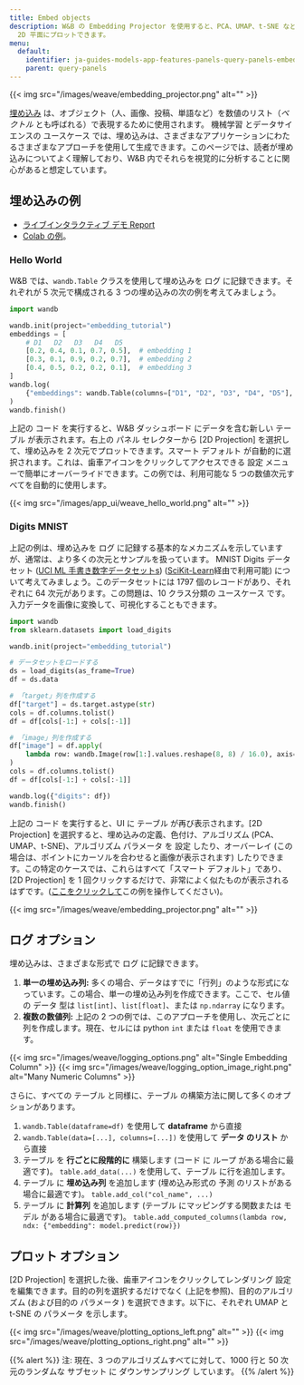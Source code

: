 ```yaml
---
title: Embed objects
description: W&B の Embedding Projector を使用すると、PCA、UMAP、t-SNE などの一般的な次元削減アルゴリズムを使用して、多次元埋め込みを
  2D 平面にプロットできます。
menu:
  default:
    identifier: ja-guides-models-app-features-panels-query-panels-embedding-projector
    parent: query-panels
---
```


{{< img src="/images/weave/embedding_projector.png" alt="" >}}

[埋め込み](https://developers.google.com/machine-learning/crash-course/embeddings/video-lecture) は、オブジェクト（人、画像、投稿、単語など）を数値のリスト（_ベクトル_ とも呼ばれる）で表現するために使用されます。 機械学習 とデータサイエンスの ユースケース では、埋め込みは、さまざまなアプリケーションにわたるさまざまなアプローチを使用して生成できます。このページでは、読者が埋め込みについてよく理解しており、W&B 内でそれらを視覚的に分析することに関心があると想定しています。

## 埋め込みの例

- [ライブインタラクティブ デモ Report](https://wandb.ai/timssweeney/toy_datasets/reports/Feature-Report-W-B-Embeddings-Projector--VmlldzoxMjg2MjY4?accessToken=bo36zrgl0gref1th5nj59nrft9rc4r71s53zr2qvqlz68jwn8d8yyjdz73cqfyhq)
- [Colab の例](https://colab.research.google.com/drive/1DaKL4lZVh3ETyYEM1oJ46ffjpGs8glXA#scrollTo=D--9i6-gXBm_)。

### Hello World

W&B では、`wandb.Table` クラスを使用して埋め込みを ログ に記録できます。それぞれが 5 次元で構成される 3 つの埋め込みの次の例を考えてみましょう。

```python
import wandb

wandb.init(project="embedding_tutorial")
embeddings = [
    # D1   D2   D3   D4   D5
    [0.2, 0.4, 0.1, 0.7, 0.5],  # embedding 1
    [0.3, 0.1, 0.9, 0.2, 0.7],  # embedding 2
    [0.4, 0.5, 0.2, 0.2, 0.1],  # embedding 3
]
wandb.log(
    {"embeddings": wandb.Table(columns=["D1", "D2", "D3", "D4", "D5"], data=embeddings)}
)
wandb.finish()
```

上記の コード を実行すると、W&B ダッシュボード にデータを含む新しい テーブル が表示されます。右上の パネル セレクターから [2D Projection] を選択して、埋め込みを 2 次元でプロットできます。スマート デフォルト が自動的に選択されます。これは、歯車アイコンをクリックしてアクセスできる 設定 メニューで簡単にオーバーライドできます。この例では、利用可能な 5 つの数値次元すべてを自動的に使用します。

{{< img src="/images/app_ui/weave_hello_world.png" alt="" >}}

### Digits MNIST

上記の例は、埋め込みを ログ に記録する基本的なメカニズムを示していますが、通常は、より多くの次元とサンプルを扱っています。 MNIST Digits データセット ([UCI ML 手書き数字データセット](https://archive.ics.uci.edu/ml/datasets/Optical+Recognition+of+Handwritten+Digits)[s](https://archive.ics.uci.edu/ml/datasets/Optical+Recognition+of+Handwritten+Digits)) ([SciKit-Learn](https://scikit-learn.org/stable/modules/generated/sklearn.datasets.load_digits.html)経由で利用可能) について考えてみましょう。このデータセットには 1797 個のレコードがあり、それぞれに 64 次元があります。この問題は、10 クラス分類の ユースケース です。入力データを画像に変換して、可視化することもできます。

```python
import wandb
from sklearn.datasets import load_digits

wandb.init(project="embedding_tutorial")

# データセットをロードする
ds = load_digits(as_frame=True)
df = ds.data

# 「target」列を作成する
df["target"] = ds.target.astype(str)
cols = df.columns.tolist()
df = df[cols[-1:] + cols[:-1]]

# 「image」列を作成する
df["image"] = df.apply(
    lambda row: wandb.Image(row[1:].values.reshape(8, 8) / 16.0), axis=1
)
cols = df.columns.tolist()
df = df[cols[-1:] + cols[:-1]]

wandb.log({"digits": df})
wandb.finish()
```

上記の コード を実行すると、UI に テーブル が再び表示されます。[2D Projection] を選択すると、埋め込みの定義、色付け、アルゴリズム (PCA、UMAP、t-SNE)、アルゴリズム パラメータ を 設定 したり、オーバーレイ (この場合は、ポイントにカーソルを合わせると画像が表示されます) したりできます。この特定のケースでは、これらはすべて「スマート デフォルト」であり、[2D Projection] を 1 回クリックするだけで、非常によく似たものが表示されるはずです。([ここをクリックして](https://wandb.ai/timssweeney/embedding_tutorial/runs/k6guxhum?workspace=user-timssweeney)この例を操作してください)。

{{< img src="/images/weave/embedding_projector.png" alt="" >}}

## ログ オプション

埋め込みは、さまざまな形式で ログ に記録できます。

1.  **単一の埋め込み列:** 多くの場合、データはすでに「行列」のような形式になっています。この場合、単一の埋め込み列を作成できます。ここで、セル値の データ 型は `list[int]`、`list[float]`、または `np.ndarray` になります。
2.  **複数の数値列:** 上記の 2 つの例では、このアプローチを使用し、次元ごとに列を作成します。現在、セルには python `int` または `float` を使用できます。

{{< img src="/images/weave/logging_options.png" alt="Single Embedding Column" >}}
{{< img src="/images/weave/logging_option_image_right.png" alt="Many Numeric Columns" >}}

さらに、すべての テーブル と同様に、テーブル の構築方法に関して多くのオプションがあります。

1.  `wandb.Table(dataframe=df)` を使用して **dataframe** から直接
2.  `wandb.Table(data=[...], columns=[...])` を使用して **データ のリスト** から直接
3.  テーブル を **行ごとに段階的に** 構築します (コード に ループ がある場合に最適です)。 `table.add_data(...)` を使用して、テーブル に行を追加します。
4.  テーブル に **埋め込み列** を追加します (埋め込み形式の 予測 のリストがある場合に最適です)。 `table.add_col("col_name", ...)`
5.  テーブル に **計算列** を追加します (テーブル にマッピングする関数または モデル がある場合に最適です)。 `table.add_computed_columns(lambda row, ndx: {"embedding": model.predict(row)})`

## プロット オプション

[2D Projection] を選択した後、歯車アイコンをクリックしてレンダリング 設定 を編集できます。目的の列を選択するだけでなく (上記を参照)、目的のアルゴリズム (および目的の パラメータ ) を選択できます。以下に、それぞれ UMAP と t-SNE の パラメータ を示します。

{{< img src="/images/weave/plotting_options_left.png" alt="" >}}
{{< img src="/images/weave/plotting_options_right.png" alt="" >}}

{{% alert %}}
注: 現在、3 つのアルゴリズムすべてに対して、1000 行と 50 次元のランダムな サブセット に ダウンサンプリング しています。
{{% /alert %}}
